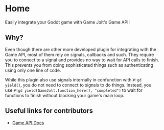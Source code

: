# Home
Easily integrate your Godot game with Game Jolt's Game API! 

## Why?
Even though there are other more developed plugin for integrating with the Game API, most of them rely on signals, callbacks and such. They require you to connect to a signal and provides no way to wait for API calls to finish. This prevents you from doing sophisticated things such as authenticating using only one line of code.

While this plugin also use signals internally in confunction with `#!gd yield()`, you do not need to connect to signals to do things. Instead, you use `#!gd yield(GameJolt.function_here(), "completed")` to wait for functions to finish without blocking your game's main loop.

## Useful links for contributors
- [Game API Docs](https://gamejolt.com/game-api/doc)
